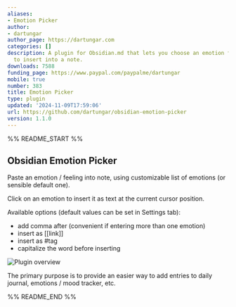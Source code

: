 ```yaml
---
aliases:
- Emotion Picker
author:
- dartungar
author_page: https://dartungar.com
categories: []
description: A plugin for Obsidian.md that lets you choose an emotion from a list
  to insert into a note.
downloads: 7588
funding_page: https://www.paypal.com/paypalme/dartungar
mobile: true
number: 383
title: Emotion Picker
type: plugin
updated: '2024-11-09T17:59:06'
url: https://github.com/dartungar/obsidian-emotion-picker
version: 1.1.0
---
```


%% README_START %%

## Obsidian Emotion Picker

Paste an emotion / feeling into note, using customizable list of emotions (or sensible default one).

Click on an emotion to insert it as text at the current cursor position.

Available options (default values can be set in Settings tab):

-   add comma after (convenient if entering more than one emotion)
-   insert as [[link]]
-   insert as #tag
-   capitalize the word before inserting

![Plugin overview](./emotion-picker.png "Plugin overview")

The primary purpose is to provide an easier way to add entries to daily journal, emotions / mood tracker, etc.


%% README_END %%